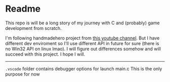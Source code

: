 # Readme

This repo is will be a long story of my journey with C and (probably) game development from scratch.

I'm following handmadehero project from [this youtube channel](https://www.youtube.com/c/MollyRocket). But I have different dev enviroment so I'll use different API in future for sure (there is no Win32 API on linux lmao). I will figure out differences somehow and will succeed with this project. I hope I will.

---

`.vscode` folder contains debugger options for launch main.c
This is the only purpose for now
